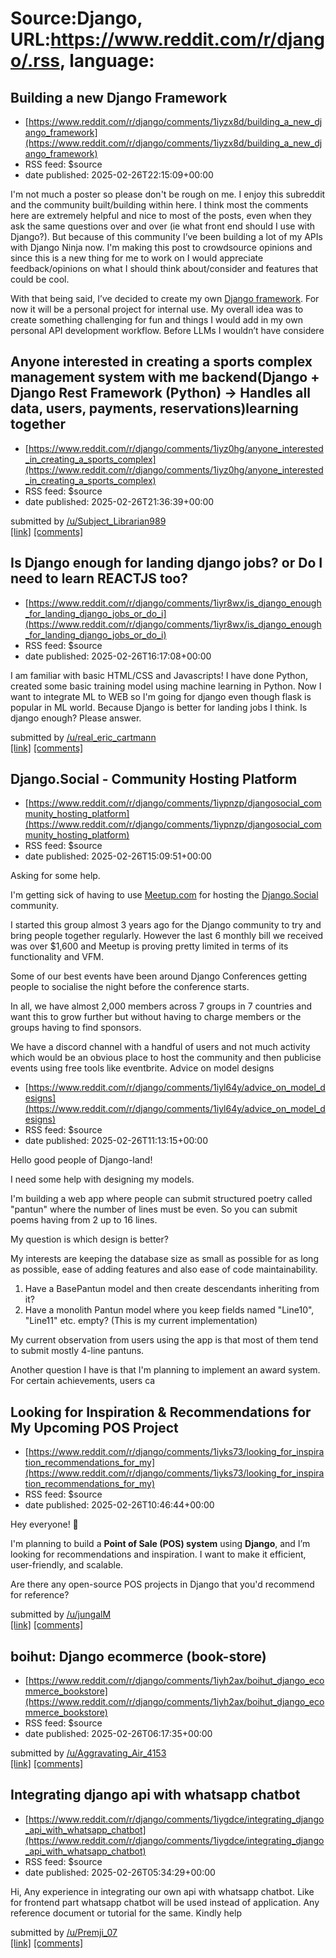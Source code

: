 # Source:Django, URL:https://www.reddit.com/r/django/.rss, language:

## Building a new Django Framework
 - [https://www.reddit.com/r/django/comments/1iyzx8d/building_a_new_django_framework](https://www.reddit.com/r/django/comments/1iyzx8d/building_a_new_django_framework)
 - RSS feed: $source
 - date published: 2025-02-26T22:15:09+00:00

<!-- SC_OFF --><div class="md"><p>I&#39;m not much a poster so please don&#39;t be rough on me. I enjoy this subreddit and the community built/building within here. I think most the comments here are extremely helpful and nice to most of the posts, even when they ask the same questions over and over (ie what front end should I use with Django?). But because of this community I’ve been building a lot of my APIs with Django Ninja now. I&#39;m making this post to crowdsource opinions and since this is a new thing for me to work on I would appreciate feedback/opinions on what I should think about/consider and features that could be cool.</p> <p>With that being said, I’ve decided to create my own <a href="https://github.com/mattjaikaran/django-matt">Django framework</a>. For now it will be a personal project for internal use. My overall idea was to create something challenging for fun and things I would add in my own personal API development workflow. Before LLMs I wouldn’t have considere

## Anyone interested in creating a sports complex management system with me backend(Django + Django Rest Framework (Python) → Handles all data, users, payments, reservations)learning together
 - [https://www.reddit.com/r/django/comments/1iyz0hg/anyone_interested_in_creating_a_sports_complex](https://www.reddit.com/r/django/comments/1iyz0hg/anyone_interested_in_creating_a_sports_complex)
 - RSS feed: $source
 - date published: 2025-02-26T21:36:39+00:00

&#32; submitted by &#32; <a href="https://www.reddit.com/user/Subject_Librarian989"> /u/Subject_Librarian989 </a> <br/> <span><a href="https://i.redd.it/9ohcsymoyjle1.jpeg">[link]</a></span> &#32; <span><a href="https://www.reddit.com/r/django/comments/1iyz0hg/anyone_interested_in_creating_a_sports_complex/">[comments]</a></span>

## Is Django enough for landing django jobs? or Do I need to learn REACTJS too?
 - [https://www.reddit.com/r/django/comments/1iyr8wx/is_django_enough_for_landing_django_jobs_or_do_i](https://www.reddit.com/r/django/comments/1iyr8wx/is_django_enough_for_landing_django_jobs_or_do_i)
 - RSS feed: $source
 - date published: 2025-02-26T16:17:08+00:00

<!-- SC_OFF --><div class="md"><p>I am familiar with basic HTML/CSS and Javascripts! I have done Python, created some basic training model using machine learning in Python. Now I want to integrate ML to WEB so I&#39;m going for django even though flask is popular in ML world. Because Django is better for landing jobs I think. Is django enough? Please answer.</p> </div><!-- SC_ON --> &#32; submitted by &#32; <a href="https://www.reddit.com/user/real_eric_cartmann"> /u/real_eric_cartmann </a> <br/> <span><a href="https://www.reddit.com/r/django/comments/1iyr8wx/is_django_enough_for_landing_django_jobs_or_do_i/">[link]</a></span> &#32; <span><a href="https://www.reddit.com/r/django/comments/1iyr8wx/is_django_enough_for_landing_django_jobs_or_do_i/">[comments]</a></span>

## Django.Social - Community Hosting Platform
 - [https://www.reddit.com/r/django/comments/1iypnzp/djangosocial_community_hosting_platform](https://www.reddit.com/r/django/comments/1iypnzp/djangosocial_community_hosting_platform)
 - RSS feed: $source
 - date published: 2025-02-26T15:09:51+00:00

<!-- SC_OFF --><div class="md"><p>Asking for some help.</p> <p>I&#39;m getting sick of having to use <a href="http://Meetup.com">Meetup.com</a> for hosting the <a href="https://www.linkedin.com/preload/#">Django.Social</a> community.</p> <p>I started this group almost 3 years ago for the Django community to try and bring people together regularly. However the last 6 monthly bill we received was over $1,600 and Meetup is proving pretty limited in terms of its functionality and VFM.</p> <p>Some of our best events have been around Django Conferences getting people to socialise the night before the conference starts.</p> <p>In all, we have almost 2,000 members across 7 groups in 7 countries and want this to grow further but without having to charge members or the groups having to find sponsors. </p> <p>We have a discord channel with a handful of users and not much activity which would be an obvious place to host the community and then publicise events using free tools like eventbrite. </

## Advice on model designs
 - [https://www.reddit.com/r/django/comments/1iyl64y/advice_on_model_designs](https://www.reddit.com/r/django/comments/1iyl64y/advice_on_model_designs)
 - RSS feed: $source
 - date published: 2025-02-26T11:13:15+00:00

<!-- SC_OFF --><div class="md"><p>Hello good people of Django-land!</p> <p>I need some help with designing my models.</p> <p>I&#39;m building a web app where people can submit structured poetry called &quot;pantun&quot; where the number of lines must be even. So you can submit poems having from 2 up to 16 lines.</p> <p>My question is which design is better?</p> <p>My interests are keeping the database size as small as possible for as long as possible, ease of adding features and also ease of code maintainability.</p> <ol> <li>Have a BasePantun model and then create descendants inheriting from it?</li> <li>Have a monolith Pantun model where you keep fields named &quot;Line10&quot;, &quot;Line11&quot; etc. empty? (This is my current implementation)</li> </ol> <p>My current observation from users using the app is that most of them tend to submit mostly 4-line pantuns.</p> <p>Another question I have is that I&#39;m planning to implement an award system. For certain achievements, users ca

## Looking for Inspiration & Recommendations for My Upcoming POS Project
 - [https://www.reddit.com/r/django/comments/1iyks73/looking_for_inspiration_recommendations_for_my](https://www.reddit.com/r/django/comments/1iyks73/looking_for_inspiration_recommendations_for_my)
 - RSS feed: $source
 - date published: 2025-02-26T10:46:44+00:00

<!-- SC_OFF --><div class="md"><p>Hey everyone! 👋</p> <p>I&#39;m planning to build a <strong>Point of Sale (POS) system</strong> using <strong>Django</strong>, and I’m looking for recommendations and inspiration. I want to make it efficient, user-friendly, and scalable.</p> <p>Are there any open-source POS projects in Django that you&#39;d recommend for reference?</p> </div><!-- SC_ON --> &#32; submitted by &#32; <a href="https://www.reddit.com/user/jungalM"> /u/jungalM </a> <br/> <span><a href="https://www.reddit.com/r/django/comments/1iyks73/looking_for_inspiration_recommendations_for_my/">[link]</a></span> &#32; <span><a href="https://www.reddit.com/r/django/comments/1iyks73/looking_for_inspiration_recommendations_for_my/">[comments]</a></span>

## boihut: Django ecommerce (book-store)
 - [https://www.reddit.com/r/django/comments/1iyh2ax/boihut_django_ecommerce_bookstore](https://www.reddit.com/r/django/comments/1iyh2ax/boihut_django_ecommerce_bookstore)
 - RSS feed: $source
 - date published: 2025-02-26T06:17:35+00:00

&#32; submitted by &#32; <a href="https://www.reddit.com/user/Aggravating_Air_4153"> /u/Aggravating_Air_4153 </a> <br/> <span><a href="https://github.com/shaongitbd/boihut">[link]</a></span> &#32; <span><a href="https://www.reddit.com/r/django/comments/1iyh2ax/boihut_django_ecommerce_bookstore/">[comments]</a></span>

## Integrating django api with whatsapp chatbot
 - [https://www.reddit.com/r/django/comments/1iygdce/integrating_django_api_with_whatsapp_chatbot](https://www.reddit.com/r/django/comments/1iygdce/integrating_django_api_with_whatsapp_chatbot)
 - RSS feed: $source
 - date published: 2025-02-26T05:34:29+00:00

<!-- SC_OFF --><div class="md"><p>Hi, Any experience in integrating our own api with whatsapp chatbot. Like for frontend part whatsapp chatbot will be used instead of application. Any reference document or tutorial for the same. Kindly help</p> </div><!-- SC_ON --> &#32; submitted by &#32; <a href="https://www.reddit.com/user/Premji_07"> /u/Premji_07 </a> <br/> <span><a href="https://www.reddit.com/r/django/comments/1iygdce/integrating_django_api_with_whatsapp_chatbot/">[link]</a></span> &#32; <span><a href="https://www.reddit.com/r/django/comments/1iygdce/integrating_django_api_with_whatsapp_chatbot/">[comments]</a></span>

